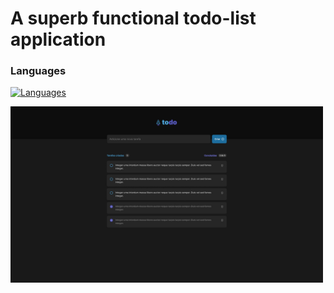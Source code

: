 # A superb functional todo-list application

### Languages

[![Languages](https://skillicons.dev/icons?i=html,css,js)](https://skillicons.dev) 

<img src="./assets/todo.jpg" style="width: 500px">
